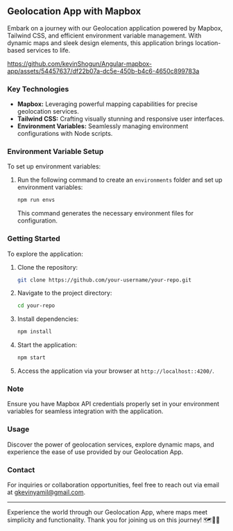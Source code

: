 ## Geolocation App with Mapbox

Embark on a journey with our Geolocation application powered by Mapbox, Tailwind CSS, and efficient environment variable management. With dynamic maps and sleek design elements, this application brings location-based services to life.



https://github.com/kevinShogun/Angular-mapbox-app/assets/54457637/df22b07a-dc5e-450b-b4c6-4650c899783a



### Key Technologies

- **Mapbox:** Leveraging powerful mapping capabilities for precise geolocation services.
- **Tailwind CSS:** Crafting visually stunning and responsive user interfaces.
- **Environment Variables:** Seamlessly managing environment configurations with Node scripts.
  
### Environment Variable Setup

To set up environment variables:

1. Run the following command to create an `environments` folder and set up environment variables:

   ```bash
   npm run envs
   ```

   This command generates the necessary environment files for configuration.

### Getting Started

To explore the application:

1. Clone the repository:

   ```bash
   git clone https://github.com/your-username/your-repo.git
   ```

2. Navigate to the project directory:

   ```bash
   cd your-repo
   ```

3. Install dependencies:

   ```bash
   npm install
   ```

4. Start the application:

   ```bash
   npm start
   ```

5. Access the application via your browser at `http://localhost::4200/`.

### Note

Ensure you have Mapbox API credentials properly set in your environment variables for seamless integration with the application.

### Usage

Discover the power of geolocation services, explore dynamic maps, and experience the ease of use provided by our Geolocation App.

### Contact

For inquiries or collaboration opportunities, feel free to reach out via email at [gkevinyamil@gmail.com](mailto:gkevinyamil@gmail.com).

---

Experience the world through our Geolocation App, where maps meet simplicity and functionality. Thank you for joining us on this journey! 🗺️📍✨
